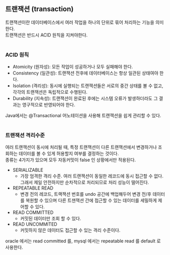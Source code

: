 ## 트랜잭션 (transaction)

트랜잭션이란 데이터베이스에서 여러 작업을 하나의 단위로 묶어 처리하는 기능을 의미한다. <br>
트랜잭션은 반드시 ACID 원칙을 지켜야한다. <br>
<br>
 
### ACID 원칙 <br>
- Atomicity (원자성): 모든 작업이 성공하거나 모두 실패해야 한다. <br>
- Consistency (일관성): 트랜잭션 전후에 데이터베이스는 항상 일관된 상태여야 한다. <br>
- Isolation (격리성): 동시에 실행되는 트랜잭션들은 서로의 중간 상태를 볼 수 없고, 각각의 트랜잭션은 독립적으로 수행된다. <br>
- Durability (지속성): 트랜잭션이 완료된 후에는 시스템 오류가 발생하더라도 그 결과는 영구적으로 반영되어야 한다. <br>

Java에서는 @Transactional 어노테이션을 사용해 트랜잭션을 쉽게 관리할 수 있다.<br>
<br>

### 트랜잭션 격리수준 
여러 트랜잭션이 동시에 처리될 때, 특정 트랜잭션이 다른 트랜잭션에서 변경하거나 조회하는 데이터를 볼 수 있게 허용할지 여부를 결정하는 것이다. <br>
종류는 4가지가 있으며 모두 자동커밋이 false 인 상황에서만 적용된다. <br>

- SERIALIZABLE 
  - 가장 엄격한 격리 수준. 여러 트랜잭션이 동일한 레코드에 동시 접근할 수 없다. 그래서 제일 안전하지만 순차적으로 처리되므로 처리 성능이 떨어진다. 
- REPEATABLE READ
  - 변경 전의 레코드, 트랙잭션 번호를 undo 공간에 백업해두어 변경 전/후 데이터를 복원할 수 있으며 다른 트잰잭션 간에 접근할 수 있는 데이터를 세밀하게 제어할 수 있다. 
- READ COMMITTED
  - 커밋된 데이터만 조회 할 수 있다.
- READ UNCOMMITED
  - 커밋하지 않은 데이터도 접근할 수 있는 격리 수준이다.
 
oracle 에서는 read committed 를, mysql 에서는 repeatable read 를 default 로 사용한다. 
